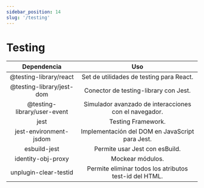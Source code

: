 ```yaml
---
sidebar_position: 14
slug: '/testing'
---
```


# Testing

|Dependencia|Uso|
|:-:|:-:|
|@testing-library/react|Set de utilidades de testing para React.|
|@testing-library/jest-dom|Conector de testing-library con Jest.|
|@testing-library/user-event|Simulador avanzado de interacciones con el navegador.|
|jest|Testing Framework.|
|jest-environment-jsdom|Implementación del DOM en JavaScript para Jest.|
|esbuild-jest|Permite usar Jest con esBuild.|
|identity-obj-proxy|Mockear módulos.|
|unplugin-clear-testid|Permite eliminar todos los atributos test-id del HTML.|